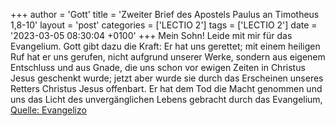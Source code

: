 +++
author = 'Gott'
title = 'Zweiter Brief des Apostels Paulus an Timotheus 1,8-10'
layout = 'post'
categories = ['LECTIO 2']
tags = ['LECTIO 2']
date = '2023-03-05 08:30:04 +0100'
+++
Mein Sohn! Leide mit mir für das Evangelium. Gott gibt dazu die Kraft:
Er hat uns gerettet; mit einem heiligen Ruf hat er uns gerufen, nicht aufgrund unserer Werke, sondern aus eigenem Entschluss und aus Gnade, die uns schon vor ewigen Zeiten in Christus Jesus geschenkt wurde;
jetzt aber wurde sie durch das Erscheinen unseres Retters Christus Jesus offenbart.<!--more--> Er hat dem Tod die Macht genommen und uns das Licht des unvergänglichen Lebens gebracht durch das Evangelium,<br> [Quelle: Evangelizo](https://evangeliumtagfuertag.org/DE/gospel)
